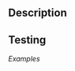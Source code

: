## Description

<!-- Add a brief description of what you're trying to accomplish -->

## Testing

<!-- Provide guidence on setting up the environment required for going through the examples -->

_Examples_

<!-- List all the examples required for validating the changes -->
